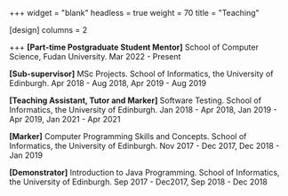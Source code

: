 +++
widget = "blank"
headless = true
weight = 70
title = "Teaching"

[design]
    columns = 2

+++
**[Part-time Postgraduate Student Mentor]** School of Computer Science, Fudan University. Mar 2022 - Present

**[Sub-supervisor]** MSc Projects. School of Informatics, the University of Edinburgh. Apr 2018 - Aug 2018, Apr 2019 - Aug 2019

**[Teaching Assistant, Tutor and Marker]** Software Testing. School of Informatics, the University of Edinburgh. Jan 2018 - Apr 2018, Jan 2019 - Apr 2019, Jan 2021 - Apr 2021

**[Marker]** Computer Programming Skills and Concepts. School of Informatics, the University of Edinburgh. Nov 2017 - Dec 2017, Dec 2018 - Jan 2019

**[Demonstrator]** Introduction to Java Programming. School of Informatics, the University of Edinburgh. Sep 2017 - Dec2017, Sep 2018 - Dec 2018
